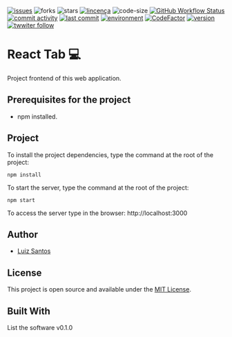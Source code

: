 [![issues](https://img.shields.io/github/issues/luizcsbh/react-tabs)](https://github.com/luizcsbh/react-tabs/issues)
![forks](https://img.shields.io/github/forks/luizcsbh/react-tabs)
![stars](https://img.shields.io/github/stars/luizcsbh/react-tabs)
[![lincença](https://img.shields.io/github/license/luizcsbh/react-tabs)](https://github.com/luizcsbh/react-tabs/blob/master/LICENSE)
![code-size](https://img.shields.io/github/languages/code-size/luizcsbh/react-tabs)
[![GitHub Workflow Status](https://img.shields.io/github/workflow/status/luizcsbh/react-tabs/Node.js%20CI
)](https://github.com/luizcsbh/react-tabs/actions)
[![commit activity](https://img.shields.io/github/commit-activity/m/luizcsbh/react-tabs)](https://github.com/luizcsbh/react-tabs/commits)
[![last commit](https://img.shields.io/github/last-commit/luizcsbh/react-tabs)](https://github.com/luizcsbh/react-tabs/commits)
[![environment](https://img.shields.io/github/deployments/luizcsbh/react-tabs
)](https://github.com/luizcsbh/react-tabs/deployments)
[![CodeFactor](https://www.codefactor.io/repository/github/luizcsbh/react-tabs/badge)](https://www.codefactor.io/repository/github/luizcsbh/react-tabs)
[![version](https://img.shields.io/github/package-json/v/luizcsbh/react-tabs)](https://github.com/luizcsbh/react-tabs/blob/master/package.json)
[![twwiter follow](https://img.shields.io/twitter/follow/luizcs?style=social)](https://twitter.com/luizcs)


# React Tab :computer: 

Project  frontend of this web application.


## Prerequisites for the project

- npm installed.

## Project

To install the project dependencies, type the command at the root of the project:
```node
npm install
```

To start the server, type the command at the root of the project:
```node
npm start
```

To access the server type in the browser: http://localhost:3000


## Author

- [Luiz Santos](https://about.me/luizcsdev)

## License

This project is open source and available under the [MIT License](LICENSE).


## Built With

List the software v0.1.0


